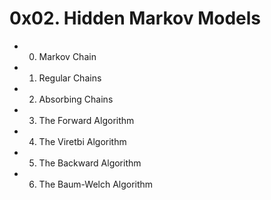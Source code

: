 # 0x02. Hidden Markov Models

- 0. Markov Chain

- 1. Regular Chains

- 2. Absorbing Chains

- 3. The Forward Algorithm

- 4. The Viretbi Algorithm

- 5. The Backward Algorithm

- 6. The Baum-Welch Algorithm
